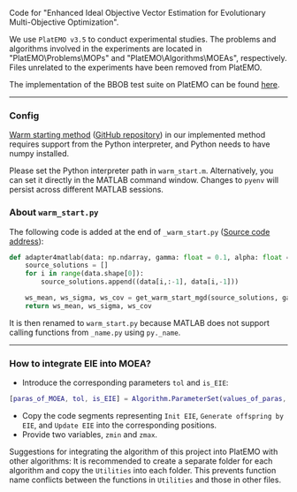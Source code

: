 Code for "Enhanced Ideal Objective Vector Estimation for Evolutionary Multi-Objective Optimization".

We use `PlatEMO v3.5` to conduct experimental studies. The problems and algorithms involved in the experiments are located in "PlatEMO\Problems\MOPs" and "PlatEMO\Algorithms\MOEAs", respectively. Files unrelated to the experiments have been removed from PlatEMO.

The implementation of the BBOB test suite on PlatEMO can be found [here](https://github.com/EricZheng1024/BBOBxPlatEMO).


---

### Config

[Warm starting method](https://ojs.aaai.org/index.php/AAAI/article/view/17109) ([GitHub repository](https://github.com/CyberAgentAILab/cmaes)) in our implemented method requires support from the Python interpreter, and Python needs to have numpy installed.

Please set the Python interpreter path in `warm_start.m`. Alternatively, you can set it directly in the MATLAB command window. Changes to `pyenv` will persist across different MATLAB sessions.

### About `warm_start.py`

The following code is added at the end of `_warm_start.py` ([Source code address](https://github.com/CyberAgentAILab/cmaes/blob/main/cmaes/_warm_start.py)):
```python
def adapter4matlab(data: np.ndarray, gamma: float = 0.1, alpha: float = 0.1):
    source_solutions = []
    for i in range(data.shape[0]):
        source_solutions.append((data[i,:-1], data[i,-1]))

    ws_mean, ws_sigma, ws_cov = get_warm_start_mgd(source_solutions, gamma, alpha)
    return ws_mean, ws_sigma, ws_cov
```

It is then renamed to `warm_start.py` because MATLAB does not support calling functions from `_name.py` using `py._name`.


---

### How to integrate EIE into MOEA?

- Introduce the corresponding parameters `tol` and `is_EIE`:
```matlab
[paras_of_MOEA, tol, is_EIE] = Algorithm.ParameterSet(values_of_paras, 0.05, 1);
```
- Copy the code segments representing `Init EIE`, `Generate offspring by EIE`, and `Update EIE` into the corresponding positions.
- Provide two variables, `zmin` and `zmax`.

Suggestions for integrating the algorithm of this project into PlatEMO with other algorithms:
It is recommended to create a separate folder for each algorithm and copy the `Utilities` into each folder. This prevents function name conflicts between the functions in `Utilities` and those in other files.
